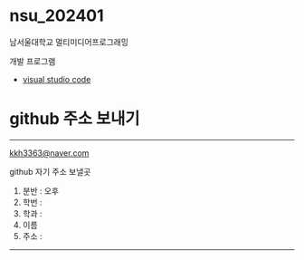 # nsu_202401
남서울대학교 멀티미디어프로그래밍

개발 프로그램
- [visual studio code](https://code.visualstudio.com/)

# github 주소 보내기
--------------------------------
kkh3363@naver.com

github 자기 주소 보낼곳

1. 분반 : 오후
2. 학번 :
3. 학과 : 
4. 이름
5. 주소 :
------------------------------
